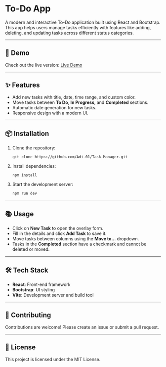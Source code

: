 <h1>To-Do App</h1>
<p>A modern and interactive To-Do application built using React and Bootstrap. This app helps users manage tasks efficiently with features like adding, deleting, and updating tasks across different status categories.</p>

---

<h2>🚀 Demo</h2>
<p>Check out the live version: <a href="https://task-manager-by-adi-01.netlify.app/" target="_blank">Live Demo</a></p>

---

<h2>✨ Features</h2>
<ul>
    <li>Add new tasks with title, date, time range, and custom color.</li>
    <li>Move tasks between <strong>To Do</strong>, <strong>In Progress</strong>, and <strong>Completed</strong> sections.</li>
    <li>Automatic date generation for new tasks.</li>
    <li>Responsive design with a modern UI.</li>
</ul>

---

<h2>📦 Installation</h2>
<ol>
    <li>Clone the repository:
        <pre><code>git clone https://github.com/Adi-01/Task-Manager.git</code></pre>
    </li>
    <li>Install dependencies:
        <pre><code>npm install</code></pre>
    </li>
    <li>Start the development server:
        <pre><code>npm run dev</code></pre>
    </li>
</ol>

---

<h2>📚 Usage</h2>
<ul>
    <li>Click on <strong>New Task</strong> to open the overlay form.</li>
    <li>Fill in the details and click <strong>Add Task</strong> to save it.</li>
    <li>Move tasks between columns using the <strong>Move to...</strong> dropdown.</li>
    <li>Tasks in the <strong>Completed</strong> section have a checkmark and cannot be deleted or moved.</li>
</ul>

---

<h2>🛠 Tech Stack</h2>
<ul>
    <li><strong>React</strong>: Front-end framework</li>
    <li><strong>Bootstrap</strong>: UI styling</li>
    <li><strong>Vite</strong>: Development server and build tool</li>
</ul>

---

<h2>🤝 Contributing</h2>
<p>Contributions are welcome! Please create an issue or submit a pull request.</p>

---

<h2>📄 License</h2>
<p>This project is licensed under the MIT License.</p>


